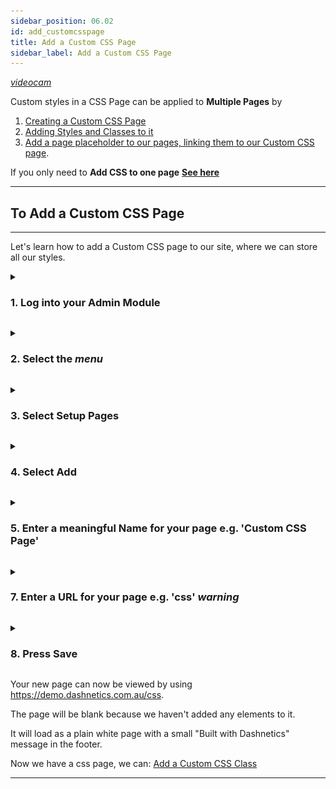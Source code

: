 ```yaml
---
sidebar_position: 06.02
id: add_customcsspage
title: Add a Custom CSS Page
sidebar_label: Add a Custom CSS Page
---
```

[<i className="material-icons-h1 end">videocam</i>](/vids/Dashnetics-addcustomcsspage.mp4)

Custom styles in a CSS Page can be applied to **Multiple Pages** by 

1. [Creating a Custom CSS Page](add_customcsspage)
2. [Adding Styles and Classes to it](add_customclasses)
3. [Add a page placeholder to our pages, linking them to our Custom CSS page](apply_customclasses).

If you only need to **Add CSS to one page** [ **See here** ](addcss) 

---
## To Add a Custom CSS Page
* * *

Let's learn how to add a Custom CSS page to our site, where we can store all our styles.


<details>

<summary>

<h3 style={{ display: 'inline'}}> 1.  Log into your Admin Module </h3>

</summary><p></p>

To access your admin site, simply type **"admin."** before your public url. 

eg: https://admin.demo.dashnetics.com.au


![img](/img/adminlogin-cfb3883e18efb80bf1eab39a6aba15ab.png)

</details>
<p></p>


<details>

<summary>

<h3 style={{ display: 'inline'}}> 2.  Select the <span className="buttontext"> <i className="material-icons">menu</i></span>  </h3>

</summary><p></p>

![img](/img/adminmenu-e1ef5a93a900bdfb54c72920a5ce4ea0.png)

</details>
<p></p>



<details>

<summary>

<h3 style={{ display: 'inline'}}>3.  Select <span className="buttontext"> Setup Pages </span> </h3>

</summary><p></p>


![img](/img/menu_setup_pages.png)

</details>
<p></p>



<details>

<summary>

<h3 style={{ display: 'inline'}}>4.  Select <span className="buttontext"> Add </span> </h3>

</summary><p></p>

![img](/img/add_page.png)

</details>
<p></p>



<details>

<summary>

<h3 style={{ display: 'inline'}}>5.  Enter a meaningful Name for your page e.g. 'Custom CSS Page' </h3>

</summary><p></p>

- For example, *"Custom CSS Page"* 

Names can contain spaces or any characters

![img](/img/edit-form_Name.png)

</details>
<p></p>



<details>

<summary>

<h3 style={{ display: 'inline'}}>7.  Enter a URL for your page e.g. 'css'  <span style={{color:'red'}}><i className="material-icons">warning</i></span></h3> 

</summary><p></p>

For example, *"test"*

:::danger WARNING!  

When creating a  URL do NOT include unsafe or special characters
:::

[Click Here for more information and Special Characters](terminology)

![img](/img/edit-form_addurl.png)

</details>
<p></p>




<details>

<summary>

<h3 style={{ display: 'inline'}}>8.  Press <span className="buttontext"> Save </span> </h3>

</summary><p></p>

![img](/img/save_page.png)

</details>
<p></p>




Your new page can now be viewed by using https://demo.dashnetics.com.au/css. 

The page will be blank because we haven't added any elements to it.

It will load as a plain white page with a small "Built with Dashnetics" message in the footer.


Now we have a css page, we can: [Add a Custom CSS Class](add_customclasses)


---




